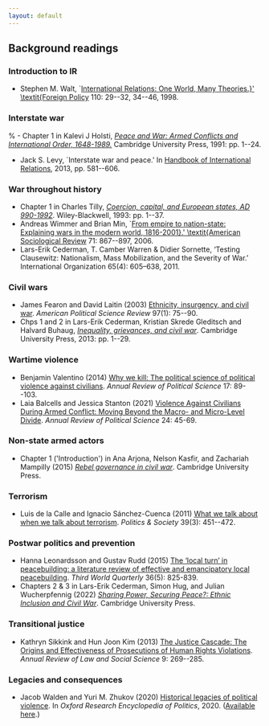 ```yaml
---
layout: default
---
```


## Background readings

### Introduction to IR

- Stephen M. Walt, `[International Relations: One World, Many Theories.}' \textit{Foreign Policy](https://doi.org/10.2307/1149275) 110: 29--32, 34--46, 1998.

### Interstate war

% - Chapter 1 in Kalevi J Holsti, [*Peace and War: Armed Conflicts and International Order, 1648-1989.*](https://doi.org/10.1017/CBO9780511628290) Cambridge University Press, 1991: pp. 1--24.
- Jack S. Levy, `Interstate war and peace.' In [Handbook of International Relations](https://uk.sagepub.com/en-gb/eur/handbook-of-international-relations/book234093), 2013, pp. 581--606.


### War throughout history

- Chapter 1 in Charles Tilly, [*Coercion, capital, and European states, AD 990-1992*](https://www.wiley.com/en-us/Coercion%2C+Capital+and+European+States%2C+A+D+990+1992-p-9781557863683). Wiley-Blackwell, 1993: pp. 1--37.
- Andreas Wimmer and Brian Min, `[From empire to nation-state: Explaining wars in the modern world, 1816-2001}.' \textit{American Sociological Review](https://doi.org/10.1177/000312240607100601) 71: 867--897, 2006.
- Lars-Erik Cederman, T. Camber Warren & Didier Sornette, ‘Testing Clausewitz: Nationalism, Mass Mobilization, and the Severity of War.’ International Organization 65(4): 605–638, 2011.

### Civil wars

- James Fearon and David Laitin (2003) [Ethnicity, insurgency, and civil war](https://doi.org/10.1017/S0003055403000534). *American Political Science Review* 97(1): 75--90.
- Chps 1 and 2 in Lars-Erik Cederman, Kristian Skrede Gleditsch and Halvard Buhaug, [*Inequality, grievances, and civil war*](https://doi.org/10.1017/CBO9781139084161). Cambridge University Press, 2013: pp. 1--29.

### Wartime violence

- Benjamin Valentino (2014) [Why we kill: The political science of political violence against civilians](https://doi.org/10.1146/annurev-polisci-082112-141937). *Annual Review of Political Science* 17: 89--103.
- Laia Balcells and Jessica Stanton (2021) [Violence Against Civilians During Armed Conflict: Moving Beyond the Macro- and Micro-Level Divide](https://www.annualreviews.org/doi/abs/10.1146/annurev-polisci-041719-102229). *Annual Review of Political Science* 24: 45-69.

### Non-state armed actors

- Chapter 1 ('Introduction') in Ana Arjona, Nelson Kasfir, and Zachariah Mampilly (2015) [*Rebel governance in civil war*](https://doi.org/10.1017/CBO9781316182468). Cambridge University Press.

### Terrorism

- Luis de la Calle and Ignacio Sánchez-Cuenca (2011) [What we talk about when we talk about terrorism](https://doi.org/10.1177/0032329211415506). *Politics & Society* 39(3): 451--472.

### Postwar politics and prevention

- Hanna Leonardsson and Gustav Rudd (2015) [The ‘local turn’ in peacebuilding: a literature review of effective and emancipatory local peacebuilding](https://doi.org/10.1080/01436597.2015.1029905). *Third World Quarterly* 36(5): 825-839.
- Chapters 2 & 3 in Lars-Erik Cederman, Simon Hug, and Julian Wucherpfennig (2022) [*Sharing Power, Securing Peace?: Ethnic Inclusion and Civil War*](https://doi.org/10.1017/9781108284639). Cambridge University Press.

### Transitional justice

- Kathryn Sikkink and Hun Joon Kim (2013) [The Justice Cascade: The Origins and Effectiveness of Prosecutions of Human Rights Violations](https://doi.org/10.1146/annurev-lawsocsci-102612-133956). *Annual Review of Law and Social Science* 9: 269--285.

### Legacies and consequences

- Jacob Walden and Yuri M. Zhukov (2020) [Historical legacies of political violence](https://oxfordre.com/politics/display/10.1093/acrefore/9780190228637.001.0001/acrefore-9780190228637-e-1788). In *Oxford Research Encyclopedia of Politics*, 2020. ([Available here](https://zhukovyuri.github.io/files/2020_WZ_OEP.pdf).)
